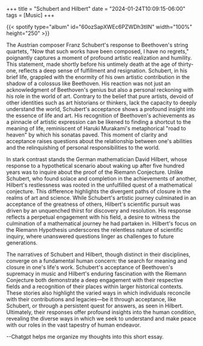 +++
title = "Schubert and Hilbert"
date = "2024-01-24T10:09:15-06:00"
tags = [Music]
+++

{{< spotify type="album" id="60ozSapXWEc6PZWDh3tllN" width="100%" height="250" >}}

The Austrian composer Franz Schubert's response to Beethoven's string quartets, "Now that such works have been composed, I have no regrets," poignantly captures a moment of profound artistic realization and humility. This statement, made shortly before his untimely death at the age of thirty-one, reflects a deep sense of fulfillment and resignation. Schubert, in his brief life, grappled with the enormity of his own artistic contribution in the shadow of a colossus like Beethoven. His reaction was not just an acknowledgment of Beethoven's genius but also a personal reckoning with his role in the world of art. Contrary to the belief that pure artists, devoid of other identities such as art historians or thinkers, lack the capacity to deeply understand the world, Schubert's acceptance shows a profound insight into the essence of life and art. His recognition of Beethoven's achievements as a pinnacle of artistic expression can be likened to finding a shortcut to the meaning of life, reminiscent of Haruki Murakami's metaphorical "road to heaven" by which his sonatas paved. This moment of clarity and acceptance raises questions about the relationship between one's abilities and the relinquishing of personal responsibilities to the world.

In stark contrast stands the German mathematician David Hilbert, whose response to a hypothetical scenario about waking up after five hundred years was to inquire about the proof of the Riemann Conjecture. Unlike Schubert, who found solace and completion in the achievements of another, Hilbert's restlessness was rooted in the unfulfilled quest of a mathematical conjecture. This difference highlights the divergent paths of closure in the realms of art and science. While Schubert's artistic journey culminated in an acceptance of the greatness of others, Hilbert's scientific pursuit was driven by an unquenched thirst for discovery and resolution. His response reflects a perpetual engagement with his field, a desire to witness the culmination of a mathematical journey he had partaken in. Hilbert's focus on the Riemann Hypothesis underscores the relentless nature of scientific inquiry, where unanswered questions linger as challenges to future generations.

The narratives of Schubert and Hilbert, though distinct in their disciplines, converge on a fundamental human concern: the search for meaning and closure in one's life's work. Schubert's acceptance of Beethoven's supremacy in music and Hilbert's enduring fascination with the Riemann Conjecture both demonstrate a deep engagement with their respective fields and a recognition of their places within larger historical contexts. These stories also highlight the varied ways in which individuals reconcile with their contributions and legacies—be it through acceptance, like Schubert, or through a persistent quest for answers, as seen in Hilbert. Ultimately, their responses offer profound insights into the human condition, revealing the diverse ways in which we seek to understand and make peace with our roles in the vast tapestry of human endeavor.

--Chatgpt helps me organize my thoughts into this short essay.